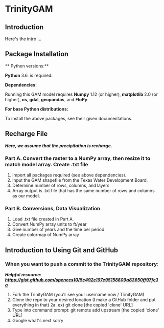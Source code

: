 # TrinityGAM

## Introduction

Here's the intro ...

## Package Installation

** Python versions:**

 **Python** 3.6. is required.

**Dependencies:**

Running this GAM model requires **Numpy** 1.12 (or higher), **matplotlib** 2.0 (or higher), **os**, **gdal**, **geopandas**, and **FloPy**.

**For base Python distributions:**

To install the above packages, see their given documentations.

## Recharge File

***Here, we assume that the precipitation is recharge.***

### Part A. Convert the raster to a NumPy array, then resize it to match model array.  Create .txt file 

1. import all packages required (see above dependencies).
2. input the GAM shapefile from the Texas Water Development Board.
3. Determine number of rows, columns, and layers
4. Array output is .txt file that has the same number of rows and columns as our model.

### Part B. Conversions, Data Visualization

1. Load .txt file created in Part A.
2. Convert NumPy array units to ft/year
3. Give number of years and the time per period
4. Create colormap of NumPy array

## Introduction to Using Git and GitHub

### When you want to push a commit to the TrinityGAM repository:
*****Helpful resource: https://gist.github.com/spences10/5c492e197e95158809a83650ff97fc3a*****

1. Fork the TrinityGAM (you'll see your username now / TrinityGAM)
2. Clone the repo to your desired location (I make a GitHub folder and put everything in that)
2a. ex) git clone [the copied 'clone' URL]
3. Type into command prompt: git remote add upstream [the copied 'clone' URL]
4. Google what's next sorry

	
